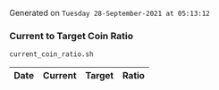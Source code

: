 Generated on `Tuesday 28-September-2021 at 05:13:12`

### Current to Target Coin Ratio
`current_coin_ratio.sh`

Date|Current|Target|Ratio
---|---|---|---
